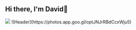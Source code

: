 ## Hi there, I'm David👋
<img src="https://photos.app.goo.gl/optJNJrRBdCcxWju5">
![Header](https://photos.app.goo.gl/optJNJrRBdCcxWju5)
<!--
**DavidGlezQ/DavidGlezQ** is a ✨ _special_ ✨ repository because its `README.md` (this file) appears on your GitHub profile.

Here are some ideas to get you started:

- 🔭 I’m currently working on ...
- 🌱 I’m currently learning ...
- 👯 I’m looking to collaborate on ...
- 🤔 I’m looking for help with ...
- 💬 Ask me about ...
- 📫 How to reach me: ...
- 😄 Pronouns: ...
- ⚡ Fun fact: ...
-->
